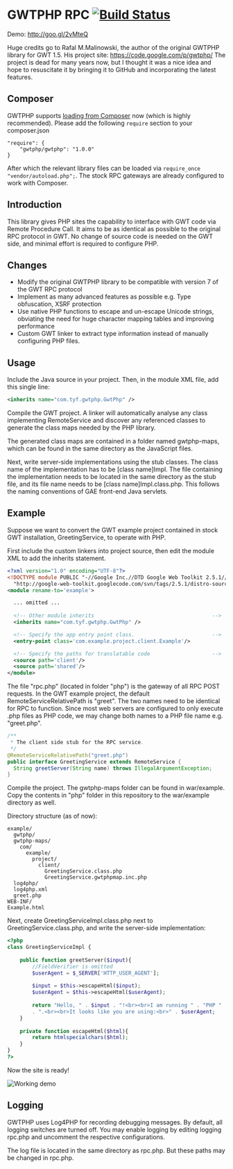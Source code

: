 # GWTPHP RPC [![Build Status](https://travis-ci.org/tengyifei/gwtphp.svg?branch=master)](https://travis-ci.org/tengyifei/gwtphp)

Demo: http://goo.gl/2vMteQ

Huge credits go to Rafal M.Malinowski, the author of the original GWTPHP library for GWT 1.5. His project site: https://code.google.com/p/gwtphp/
The project is dead for many years now, but I thought it was a nice idea and hope to resuscitate it by bringing it to GitHub and incorporating the latest features.

## Composer ##
GWTPHP supports [loading from Composer](https://packagist.org/packages/gwtphp/gwtphp) now (which is highly recommended). Please add the following `require` section to your composer.json
```
"require": {
    "gwtphp/gwtphp": "1.0.0"
}
```
After which the relevant library files can be loaded via `require_once "vendor/autoload.php";`. The stock RPC gateways are already configured to work with Composer.

## Introduction ##
This library gives PHP sites the capability to interface with GWT code via Remote Procedure Call. It aims to be as identical as possible to the original RPC protocol in GWT. No change of source code is needed on the GWT side, and minimal effort is required to configure PHP.

## Changes ##
* Modify the original GWTPHP library to be compatible with version 7 of the GWT RPC protocol
* Implement as many advanced features as possible e.g. Type obfuscation, XSRF protection
* Use native PHP functions to escape and un-escape Unicode strings, obviating the need for huge character mapping tables and improving performance
* Custom GWT linker to extract type information instead of manually configuring PHP files.

## Usage ##
Include the Java source in your project. Then, in the module XML file, add this single line:
```XML
<inherits name="com.tyf.gwtphp.GwtPhp" />
```
Compile the GWT project. A linker will automatically analyse any class implementing RemoteService and discover any referenced classes to generate the class maps needed by the PHP library.

The generated class maps are contained in a folder named gwtphp-maps, which can be found in the same directory as the JavaScript files.

Next, write server-side implementations using the stub classes. The class name of the implementation has to be [class name]Impl. The file containing the implementation needs to be located in the same directory as the stub file, and its file name needs to be [class name]Impl.class.php. This follows the naming conventions of GAE front-end Java servlets.

## Example ##
Suppose we want to convert the GWT example project contained in stock GWT installation, GreetingService, to operate with PHP.

First include the custom linkers into project source, then edit the module XML to add the inherits statement.
```XML
<?xml version="1.0" encoding="UTF-8"?>
<!DOCTYPE module PUBLIC "-//Google Inc.//DTD Google Web Toolkit 2.5.1//EN"
  "http://google-web-toolkit.googlecode.com/svn/tags/2.5.1/distro-source/core/src/gwt-module.dtd">
<module rename-to='example'>

  ... omitted ...
  
  <!-- Other module inherits                                      -->
  <inherits name="com.tyf.gwtphp.GwtPhp" />

  <!-- Specify the app entry point class.                         -->
  <entry-point class='com.example.project.client.Example'/>

  <!-- Specify the paths for translatable code                    -->
  <source path='client'/>
  <source path='shared'/>
</module>
```
The file "rpc.php" (located in folder "php") is the gateway of all RPC POST requests. In the GWT example project, the default RemoteServiceRelativePath is "greet". The two names need to be identical for RPC to function. Since most web servers are configured to only execute .php files as PHP code, we may change both names to a PHP file name e.g. "greet.php".
```Java
/**
 * The client side stub for the RPC service.
 */
@RemoteServiceRelativePath("greet.php")
public interface GreetingService extends RemoteService {
  String greetServer(String name) throws IllegalArgumentException;
}
```
Compile the project. The gwtphp-maps folder can be found in war/example. Copy the contents in "php" folder in this repository to the war/example directory as well.

Directory structure (as of now):
```
example/
  gwtphp/
  gwtphp-maps/
    com/
      example/
        project/
          client/
            GreetingService.class.php
            GreetingService.gwtphpmap.inc.php
  log4php/
  log4php.xml
  greet.php
WEB-INF/
Example.html
```
Next, create GreetingServiceImpl.class.php next to GreetingService.class.php, and write the server-side implementation:
```PHP
<?php
class GreetingServiceImpl {
	
	public function greetServer($input){
		//FieldVerifier is omitted
		$userAgent = $_SERVER['HTTP_USER_AGENT'];
		
		$input = $this->escapeHtml($input);
		$userAgent = $this->escapeHtml($userAgent);
		
		return "Hello, " . $input . "!<br><br>I am running " . "PHP " . phpversion()
        . ".<br><br>It looks like you are using:<br>" . $userAgent;
	}
	
	private function escapeHtml($html){
		return htmlspecialchars($html);
	}
}
?>
```
Now the site is ready!

![Working demo](http://i58.tinypic.com/kcccir.png)

## Logging ##
GWTPHP uses Log4PHP for recording debugging messages. By default, all logging switches are turned off. You may enable logging by editing logging rpc.php and uncomment the respective configurations.

The log file is located in the same directory as rpc.php. But these paths may be changed in rpc.php.